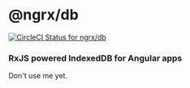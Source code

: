 # @ngrx/db
[![CircleCI Status for ngrx/db](https://circleci.com/gh/ngrx/db.svg?style=shield&circle-token=af75fce7603493fca82caac8f0c46cd614407e2c
)](https://circleci.com/gh/ngrx/db)

### RxJS powered IndexedDB for Angular apps

Don't use me yet.
